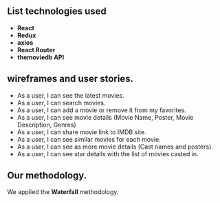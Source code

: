 ## List technologies used
- **React**
- **Redux**
- **axios**
- **React Router**
- **themoviedb API**

## wireframes and user stories.
- As a user, I can see the latest movies.
- As a user, I can search movies.
- As a user, I can add a movie or remove it from my favorites.
- As a user, I can see movie details (Movie Name, Poster, Movie Description, Genres)
- As a user, I can share movie link to IMDB site.
- As a user, I can see similar movies for each movie.
- As a user, I can see as more movie details (Cast names and posters).
- As a user, I can see star details with the list of movies casted in.

## Our methodology.
We applied the **Waterfall** methodology.